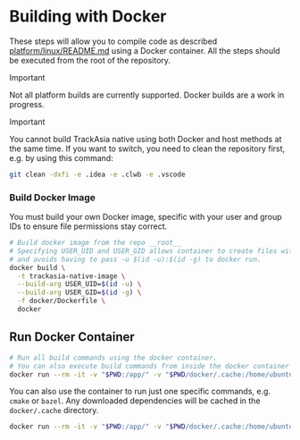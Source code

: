 # Building with Docker

These steps will allow you to compile code as described [platform/linux/README.md](../platform/linux/README.md) using a Docker container. All the steps should be executed from the root of the repository.

> [!IMPORTANT]
> Not all platform builds are currently supported. Docker builds are a work in progress.

> [!IMPORTANT]
> You cannot build TrackAsia native using both Docker and host methods at the same time. If you want to switch, you need to clean the repository first, e.g. by using this command:
>
> ```bash
> git clean -dxfi -e .idea -e .clwb -e .vscode
> ```

### Build Docker Image

You must build your own Docker image, specific with your user and group IDs to ensure file permissions stay correct.

```bash
# Build docker image from the repo __root__
# Specifying USER_UID and USER_GID allows container to create files with the same owner as the host user,
# and avoids having to pass -u $(id -u):$(id -g) to docker run.
docker build \
  -t trackasia-native-image \
  --build-arg USER_UID=$(id -u) \
  --build-arg USER_GID=$(id -g) \
  -f docker/Dockerfile \
  docker
```

## Run Docker Container

```bash
# Run all build commands using the docker container.
# You can also execute build commands from inside the docker container by starting it without the build command.
docker run --rm -it -v "$PWD:/app/" -v "$PWD/docker/.cache:/home/ubuntu/.cache" trackasia-native-image
```

You can also use the container to run just one specific commands, e.g. `cmake` or `bazel`. Any downloaded dependencies will be cached in the `docker/.cache` directory.

```bash
docker run --rm -it -v "$PWD:/app/" -v "$PWD/docker/.cache:/home/ubuntu/.cache" trackasia-native-image cmake ...
```
